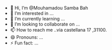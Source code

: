 - 👋 Hi, I’m @Mouhamadou Samba Bah
- 👀 I’m interested in ...
- 🌱 I’m currently learning ...
- 💞️ I’m looking to collaborate on ...
- 📫 How to reach me ..via castellana 17 ,31100.
- 😄 Pronouns: ...
- ⚡ Fun fact: ...

<!---
Mouhamadoubah/Mouhamadoubah is a ✨ special ✨ repository because its `README.md` (this file) appears on your GitHub profile.
You can click the Preview link to take a look at your changes.
--->
